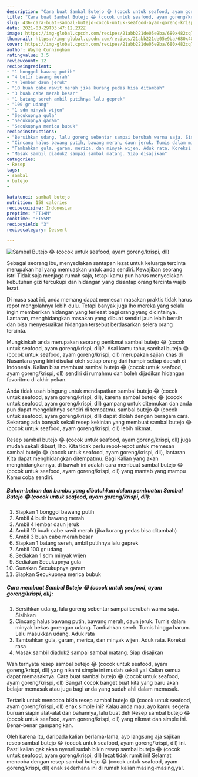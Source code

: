 ```yaml
---
description: "Cara buat Sambal Butejo 😂 (cocok untuk seafood, ayam goreng/krispi, dll) yang nikmat dan Mudah Dibuat"
title: "Cara buat Sambal Butejo 😂 (cocok untuk seafood, ayam goreng/krispi, dll) yang nikmat dan Mudah Dibuat"
slug: 436-cara-buat-sambal-butejo-cocok-untuk-seafood-ayam-goreng-krispi-dll-yang-nikmat-dan-mudah-dibuat
date: 2021-03-29T03:47:12.232Z
image: https://img-global.cpcdn.com/recipes/21abb221de05e9ba/680x482cq70/sambal-butejo-😂-cocok-untuk-seafood-ayam-gorengkrispi-dll-foto-resep-utama.jpg
thumbnail: https://img-global.cpcdn.com/recipes/21abb221de05e9ba/680x482cq70/sambal-butejo-😂-cocok-untuk-seafood-ayam-gorengkrispi-dll-foto-resep-utama.jpg
cover: https://img-global.cpcdn.com/recipes/21abb221de05e9ba/680x482cq70/sambal-butejo-😂-cocok-untuk-seafood-ayam-gorengkrispi-dll-foto-resep-utama.jpg
author: Wayne Cunningham
ratingvalue: 3.5
reviewcount: 12
recipeingredient:
- "1 bonggol bawang putih"
- "4 butir bawang merah"
- "4 lembar daun jeruk"
- "10 buah cabe rawit merah jika kurang pedas bisa ditambah"
- "3 buah cabe merah besar"
- "1 batang sereh ambil putihnya lalu geprek"
- "100 gr udang"
- "1 sdm minyak wijen"
- "Secukupnya gula"
- "Secukupnya garam"
- "Secukupnya merica bubuk"
recipeinstructions:
- "Bersihkan udang, lalu goreng sebentar sampai berubah warna saja. Sisihkan"
- "Cincang halus bawang putih, bawang merah, daun jeruk. Tumis dalam minyak bekas gorengan udang. Tambahkan sereh. Tumis hingga harum. Lalu masukkan udang. Aduk rata"
- "Tambahkan gula, garam, merica, dan minyak wijen. Aduk rata. Koreksi rasa"
- "Masak sambil diaduk2 sampai sambal matang. Siap disajikan"
categories:
- Resep
tags:
- sambal
- butejo
- 

katakunci: sambal butejo  
nutrition: 158 calories
recipecuisine: Indonesian
preptime: "PT14M"
cooktime: "PT55M"
recipeyield: "3"
recipecategory: Dessert

---
```



![Sambal Butejo 😂 (cocok untuk seafood, ayam goreng/krispi, dll)](https://img-global.cpcdn.com/recipes/21abb221de05e9ba/680x482cq70/sambal-butejo-😂-cocok-untuk-seafood-ayam-gorengkrispi-dll-foto-resep-utama.jpg)

Sebagai seorang ibu, menyediakan santapan lezat untuk keluarga tercinta merupakan hal yang memuaskan untuk anda sendiri. Kewajiban seorang istri Tidak saja menjaga rumah saja, tetapi kamu pun harus menyediakan kebutuhan gizi tercukupi dan hidangan yang disantap orang tercinta wajib lezat.

Di masa  saat ini, anda memang dapat memesan masakan praktis tidak harus repot mengolahnya lebih dulu. Tetapi banyak juga lho mereka yang selalu ingin memberikan hidangan yang terlezat bagi orang yang dicintainya. Lantaran, menghidangkan masakan yang dibuat sendiri jauh lebih bersih dan bisa menyesuaikan hidangan tersebut berdasarkan selera orang tercinta. 



Mungkinkah anda merupakan seorang penikmat sambal butejo 😂 (cocok untuk seafood, ayam goreng/krispi, dll)?. Asal kamu tahu, sambal butejo 😂 (cocok untuk seafood, ayam goreng/krispi, dll) merupakan sajian khas di Nusantara yang kini disukai oleh setiap orang dari hampir setiap daerah di Indonesia. Kalian bisa membuat sambal butejo 😂 (cocok untuk seafood, ayam goreng/krispi, dll) sendiri di rumahmu dan boleh dijadikan hidangan favoritmu di akhir pekan.

Anda tidak usah bingung untuk mendapatkan sambal butejo 😂 (cocok untuk seafood, ayam goreng/krispi, dll), karena sambal butejo 😂 (cocok untuk seafood, ayam goreng/krispi, dll) gampang untuk ditemukan dan anda pun dapat mengolahnya sendiri di tempatmu. sambal butejo 😂 (cocok untuk seafood, ayam goreng/krispi, dll) dapat diolah dengan beragam cara. Sekarang ada banyak sekali resep kekinian yang membuat sambal butejo 😂 (cocok untuk seafood, ayam goreng/krispi, dll) lebih nikmat.

Resep sambal butejo 😂 (cocok untuk seafood, ayam goreng/krispi, dll) juga mudah sekali dibuat, lho. Kita tidak perlu repot-repot untuk memesan sambal butejo 😂 (cocok untuk seafood, ayam goreng/krispi, dll), lantaran Kita dapat menghidangkan ditempatmu. Bagi Kalian yang akan menghidangkannya, di bawah ini adalah cara membuat sambal butejo 😂 (cocok untuk seafood, ayam goreng/krispi, dll) yang mantab yang mampu Kamu coba sendiri.

<!--inarticleads1-->

##### Bahan-bahan dan bumbu yang dibutuhkan dalam pembuatan Sambal Butejo 😂 (cocok untuk seafood, ayam goreng/krispi, dll):

1. Siapkan 1 bonggol bawang putih
1. Ambil 4 butir bawang merah
1. Ambil 4 lembar daun jeruk
1. Ambil 10 buah cabe rawit merah (jika kurang pedas bisa ditambah)
1. Ambil 3 buah cabe merah besar
1. Siapkan 1 batang sereh, ambil putihnya lalu geprek
1. Ambil 100 gr udang
1. Sediakan 1 sdm minyak wijen
1. Sediakan Secukupnya gula
1. Gunakan Secukupnya garam
1. Siapkan Secukupnya merica bubuk




<!--inarticleads2-->

##### Cara membuat Sambal Butejo 😂 (cocok untuk seafood, ayam goreng/krispi, dll):

1. Bersihkan udang, lalu goreng sebentar sampai berubah warna saja. Sisihkan
1. Cincang halus bawang putih, bawang merah, daun jeruk. Tumis dalam minyak bekas gorengan udang. Tambahkan sereh. Tumis hingga harum. Lalu masukkan udang. Aduk rata
1. Tambahkan gula, garam, merica, dan minyak wijen. Aduk rata. Koreksi rasa
1. Masak sambil diaduk2 sampai sambal matang. Siap disajikan




Wah ternyata resep sambal butejo 😂 (cocok untuk seafood, ayam goreng/krispi, dll) yang nikamt simple ini mudah sekali ya! Kalian semua dapat memasaknya. Cara buat sambal butejo 😂 (cocok untuk seafood, ayam goreng/krispi, dll) Sangat cocok banget buat kita yang baru akan belajar memasak atau juga bagi anda yang sudah ahli dalam memasak.

Tertarik untuk mencoba bikin resep sambal butejo 😂 (cocok untuk seafood, ayam goreng/krispi, dll) enak simple ini? Kalau anda mau, ayo kamu segera buruan siapin alat-alat dan bahannya, lalu buat deh Resep sambal butejo 😂 (cocok untuk seafood, ayam goreng/krispi, dll) yang nikmat dan simple ini. Benar-benar gampang kan. 

Oleh karena itu, daripada kalian berlama-lama, ayo langsung aja sajikan resep sambal butejo 😂 (cocok untuk seafood, ayam goreng/krispi, dll) ini. Pasti kalian gak akan nyesel sudah bikin resep sambal butejo 😂 (cocok untuk seafood, ayam goreng/krispi, dll) lezat tidak rumit ini! Selamat mencoba dengan resep sambal butejo 😂 (cocok untuk seafood, ayam goreng/krispi, dll) enak sederhana ini di rumah kalian masing-masing,ya!.


